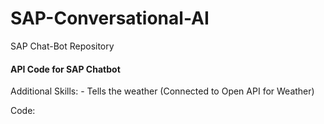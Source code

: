 # SAP-Conversational-AI
SAP Chat-Bot Repository 



#### API Code for SAP Chatbot 
  Additional Skills:
      - Tells the weather (Connected to Open API for Weather)
      
      
 Code: 
 <script src="https://cdn.cai.tools.sap/webchat/webchat.js" channelId="0ba15f7b-f6a5-48aa-993e-73d0e79f6820" token="8cd201422886ef20b581d13a93d10018" id="cai-webchat"></script>
